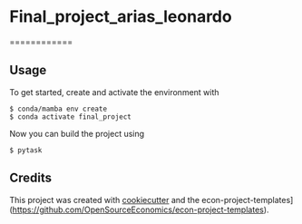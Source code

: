 # Final_project_arias_leonardo

\============

## Usage

To get started, create and activate the environment with

```console
$ conda/mamba env create
$ conda activate final_project
```

Now you can build the project using

```console
$ pytask
```

## Credits

This project was created with [cookiecutter](https://github.com/audreyr/cookiecutter)
and the
econ-project-templates\](https://github.com/OpenSourceEconomics/econ-project-templates).
